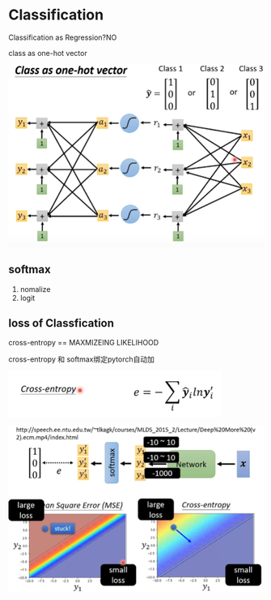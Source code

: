 # Classification
Classification as Regression?NO

class as one-hot vector

![](img/classasonehotvec.PNG)

## softmax
1. nomalize
2. logit
## loss of Classfication
cross-entropy == MAXMIZEING LIKELIHOOD

cross-entropy 和 softmax绑定pytorch自动加

![](img/cross-entropy.PNG)

![](img/mse_ce.PNG)